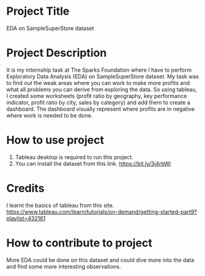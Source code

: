 # Project Title
EDA on SampleSuperStore dataset
# Project Description
It is my internship task at The Sparks Foundation where I have to perform Exploratory Data Analysis (EDA) on SampleSuperStore dataset. My task was to find out the weak areas where you can work to make more profits and what all problems you can derive from exploring the data. So using tableau, I created some worksheets (profit ratio by geography, key performance indicator, profit ratio by city, sales by category) and add them to create a dashboard. The dashboard visually represent where profits are in negative where work is needed to be done.
# How to use project
1. Tableau desktop is required to run this project.
2. You can install the dataset from this link. https://bit.ly/3i4rbWl
# Credits
I learnt the basics of tableau from this site. https://www.tableau.com/learn/tutorials/on-demand/getting-started-part9?playlist=432161
# How to contribute to project
More EDA could be done on this dataset and could dive more into the data and find some more interesting observations.
